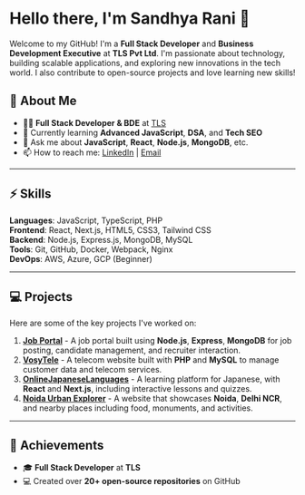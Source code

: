 # Hello there, I'm Sandhya Rani 👋

Welcome to my GitHub! I'm a **Full Stack Developer** and **Business Development Executive** at **TLS Pvt Ltd**. I'm passionate about technology, building scalable applications, and exploring new innovations in the tech world. I also contribute to open-source projects and love learning new skills!

## 🚀 About Me
- 🧑‍💻 **Full Stack Developer & BDE** at [TLS](https://promfly.com)
- 🌱 Currently learning **Advanced JavaScript**, **DSA**, and **Tech SEO**
- 💬 Ask me about **JavaScript**, **React**, **Node.js**, **MongoDB**, etc.
- 📫 How to reach me: [LinkedIn](https://www.linkedin.com/in/sandhya12r/) | [Email](mailto:sandhyardev12@gmail.com)

---

## ⚡ Skills
**Languages**: JavaScript, TypeScript, PHP  
**Frontend**: React, Next.js, HTML5, CSS3, Tailwind CSS  
**Backend**: Node.js, Express.js, MongoDB, MySQL  
**Tools**: Git, GitHub, Docker, Webpack, Nginx  
**DevOps**: AWS, Azure, GCP (Beginner)

---

## 💻 Projects
Here are some of the key projects I've worked on:

1. [**Job Portal**](https://github.com/sandhya12r/job-portal) - A job portal built using **Node.js**, **Express**, **MongoDB** for job posting, candidate management, and recruiter interaction.
2. [**VosyTele**](https://github.com/sandhya12r/vosytele) - A telecom website built with **PHP** and **MySQL** to manage customer data and telecom services.
3. [**OnlineJapaneseLanguages**](https://github.com/sandhya12r/onlinejapaneselanguages) - A learning platform for Japanese, with **React** and **Next.js**, including interactive lessons and quizzes.
4. [**Noida Urban Explorer**](https://github.com/sandhya12r/noidaurban) - A website that showcases **Noida**, **Delhi NCR**, and nearby places including food, monuments, and activities.

---

## 🌟 Achievements
- 🎓 **Full Stack Developer** at **TLS**
- 💻 Created over **20+ open-source repositories** on GitHub
